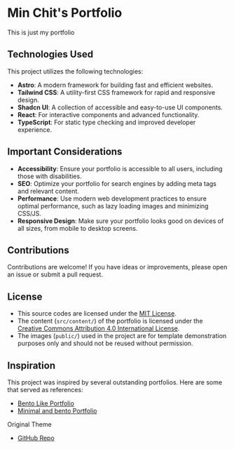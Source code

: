 # Min Chit's Portfolio

This is just my portfolio




## Technologies Used

This project utilizes the following technologies:

- **Astro**: A modern framework for building fast and efficient websites.
- **Tailwind CSS**: A utility-first CSS framework for rapid and responsive design.
- **Shadcn UI**: A collection of accessible and easy-to-use UI components.
- **React**: For interactive components and advanced functionality.
- **TypeScript**: For static type checking and improved developer experience.



## Important Considerations

- **Accessibility**: Ensure your portfolio is accessible to all users, including those with disabilities.
- **SEO**: Optimize your portfolio for search engines by adding meta tags and relevant content.
- **Performance**: Use modern web development practices to ensure optimal performance, such as lazy loading images and minimizing CSS/JS.
- **Responsive Design**: Make sure your portfolio looks good on devices of all sizes, from mobile to desktop screens.

## Contributions

Contributions are welcome! If you have ideas or improvements, please open an issue or submit a pull request.

## License

- This source codes are licensed under the [MIT License](LICENSE).
- The content (`src/content/`) of the portfolio is licensed under the [Creative Commons Attribution 4.0 International License](https://creativecommons.org/licenses/by/4.0/).
- The images (`public/`) used in the project are for template demonstration purposes only and should not be reused without permission.

## Inspiration

This project was inspired by several outstanding portfolios. Here are some that served as references:

- [Bento Like Portfolio](https://github.com/Ladvace/astro-bento-portfolio)
- [Minimal and bento Portfolio ](https://github.com/bue221/astro-portfolio)

Original Theme
- [GitHub Repo](https://github.com/tim-hub/techtim-astro-bento-portfolio)


